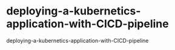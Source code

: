# deploying-a-kubernetics-application-with-CICD-pipeline
deploying-a-kubernetics-application-with-CICD-pipeline
